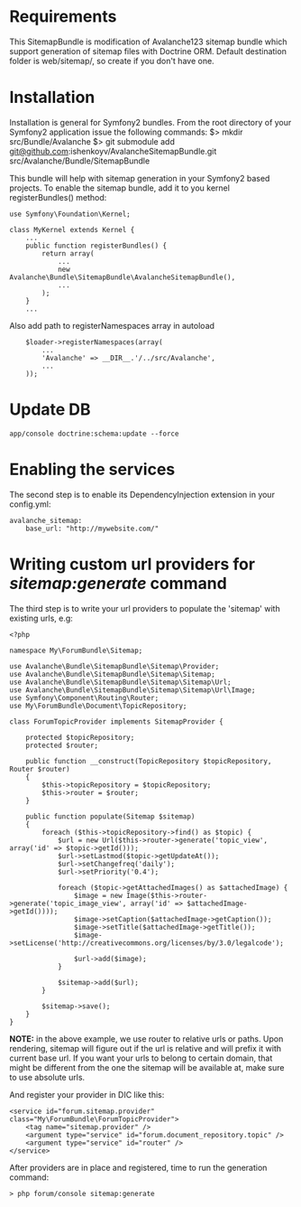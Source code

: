# Requirements

This SitemapBundle is modification of Avalanche123 sitemap bundle which support generation of sitemap files with Doctrine ORM.
Default destination folder is web/sitemap/, so create if you don't have one.

# Installation

Installation is general for Symfony2 bundles.
From the root directory of your Symfony2 application issue the following commands:
    $> mkdir src/Bundle/Avalanche
    $> git submodule add git@github.com:ishenkoyv/AvalancheSitemapBundle.git src/Avalanche/Bundle/SitemapBundle

This bundle will help with sitemap generation in your Symfony2 based projects.
To enable the sitemap bundle, add it to you kernel registerBundles() method:

    use Symfony\Foundation\Kernel;

    class MyKernel extends Kernel {
        ...
        public function registerBundles() {
            return array(
                ...
                new Avalanche\Bundle\SitemapBundle\AvalancheSitemapBundle(),
                ...
            );
        }
        ...

Also add path to registerNamespaces array in autoload

		$loader->registerNamespaces(array(
			...
			'Avalanche' => __DIR__.'/../src/Avalanche',
			...
		));

# Update DB
	app/console doctrine:schema:update --force

# Enabling the services

The second step is to enable its DependencyInjection extension in your
config.yml:

	avalanche_sitemap:
		base_url: "http://mywebsite.com/"

# Writing custom url providers for *sitemap:generate* command

The third step is to write your url providers to populate the 'sitemap' with
existing urls, e.g:

    <?php

    namespace My\ForumBundle\Sitemap;

    use Avalanche\Bundle\SitemapBundle\Sitemap\Provider;
    use Avalanche\Bundle\SitemapBundle\Sitemap\Sitemap;
    use Avalanche\Bundle\SitemapBundle\Sitemap\Sitemap\Url;
    use Avalanche\Bundle\SitemapBundle\Sitemap\Sitemap\Url\Image;
    use Symfony\Component\Routing\Router;
    use My\ForumBundle\Document\TopicRepository;

    class ForumTopicProvider implements SitemapProvider {

        protected $topicRepository;
        protected $router;

        public function __construct(TopicRepository $topicRepository, Router $router)
        {
            $this->topicRepository = $topicRepository;
            $this->router = $router;
        }

        public function populate(Sitemap $sitemap)
        {
            foreach ($this->topicRepository->find() as $topic) {
                $url = new Url($this->router->generate('topic_view', array('id' => $topic->getId()));
                $url->setLastmod($topic->getUpdateAt());
                $url->setChangefreq('daily');
                $url->setPriority('0.4');

                foreach ($topic->getAttachedImages() as $attachedImage) {
                    $image = new Image($this->router->generate('topic_image_view', array('id' => $attachedImage->getId())));
                    $image->setCaption($attachedImage->getCaption());
                    $image->setTitle($attachedImage->getTitle());
                    $image->setLicense('http://creativecommons.org/licenses/by/3.0/legalcode');

                    $url->add($image);
                }

                $sitemap->add($url);
            }

            $sitemap->save();
        }
    }

**NOTE:** in the above example, we use router to relative urls or paths. Upon
rendering, sitemap will figure out if the url is relative and will prefix it
with current base url. If you want your urls to belong to certain domain, that might be different from the one the sitemap will be available at, make sure to use absolute urls.

And register your provider in DIC like this:

    <service id="forum.sitemap.provider" class="My\ForumBundle\ForumTopicProvider">
        <tag name="sitemap.provider" />
        <argument type="service" id="forum.document_repository.topic" />
        <argument type="service" id="router" />
    </service>

After providers are in place and registered, time to run the generation command:

    > php forum/console sitemap:generate

